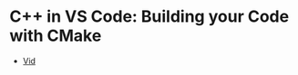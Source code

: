 # C++ in VS Code: Building your Code with CMake
- [Vid](https://www.youtube.com/watch?v=_BWU5mWqVA4&ab_channel=VisualStudioCode)
